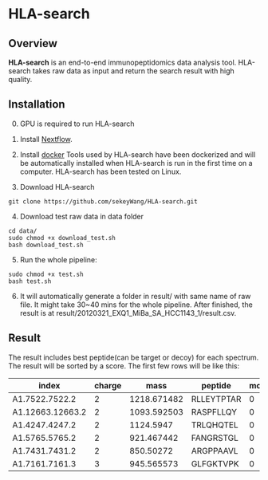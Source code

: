 # HLA-search
## Overview
**HLA-search** is an end-to-end immunopeptidomics data analysis tool. HLA-search takes raw data as input and return the search result with high quality.

## Installation
0. GPU is required to run HLA-search

1. Install [Nextflow](https://www.nextflow.io/docs/latest/getstarted.html). 

2. Install [docker](https://docs.docker.com/engine/install/) Tools used by HLA-search have been dockerized and will be automatically installed when HLA-search is run in the first time on a computer. HLA-search has been tested on Linux.

3. Download HLA-search
```
git clone https://github.com/sekeyWang/HLA-search.git
```

4. Download test raw data in data folder
```
cd data/
sudo chmod +x download_test.sh
bash download_test.sh
```

5. Run the whole pipeline:

```
sudo chmod +x test.sh
bash test.sh
```

6. It will automatically generate a folder in result/ with same name of raw file. It might take 30~40 mins for the whole pipeline. After finished, the result is at result/20120321_EXQ1_MiBa_SA_HCC1143_1/result.csv.

## Result
The result includes best peptide(can be target or decoy) for each spectrum. The result will be sorted by a score. The first few rows will be like this:


|index|charge|mass|peptide|mods|protein|myscore|
|-|-|-|-|-|-|-|
|A1.7522.7522.2|2|1218.671482|RLLEYTPTAR|0|sp&#124;P49841&#124;GSK3B_HUMAN|1.0652809430298136|
|A1.12663.12663.2|2|1093.592503|RASPFLLQY|0|sp&#124;O60256&#124;KPRB_HUMAN|sp&#124;Q14558&#124;KPRA_HUMAN||1.0544916867886331
|A1.4247.4247.2|2|1124.5947|TRLQHQTEL|0|sp&#124;Q9UL54&#124;TAOK2_HUMAN|1.0509270824169652|
|A1.5765.5765.2|2|921.467442|FANGRSTGL|0|sp&#124;O94805&#124;ACL6B_HUMAN|sp&#124;O96019&#124;ACL6A_HUMAN||1.0467162548857218
|A1.7431.7431.2|2|850.50272|ARGPPAAVL|0|sp&#124;Q05923&#124;DUS2_HUMAN|1.038806109652818|
|A1.7161.7161.3|3|945.565573|GLFGKTVPK|0|sp&#124;P23284&#124;PPIB_HUMAN|1.0383908589384576|